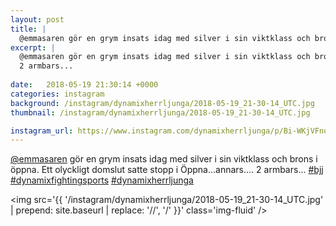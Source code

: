 ```yaml
---
layout: post
title: |
  @emmasaren gör en grym insats idag med silver i sin viktklass och brons i öppna
excerpt: |
  @emmasaren gör en grym insats idag med silver i sin viktklass och brons i öppna. Ett olyckligt domslut satte stopp i Öppna...annars....
  2 armbars...
    
date:   2018-05-19 21:30:14 +0000
categories: instagram
background: /instagram/dynamixherrljunga/2018-05-19_21-30-14_UTC.jpg
thumbnail: /instagram/dynamixherrljunga/2018-05-19_21-30-14_UTC.jpg

instagram_url: https://www.instagram.com/dynamixherrljunga/p/Bi-WKjVFnqW
---
```

[@emmasaren](https://www.instagram.com/emmasaren/) gör en grym insats idag med silver i sin viktklass och brons i öppna. Ett olyckligt domslut satte stopp i Öppna...annars....
2 armbars...
[#bjj](https://www.instagram.com/explore/tags/bjj/) [#dynamixfightingsports](https://www.instagram.com/explore/tags/dynamixfightingsports/) [#dynamixherrljunga](https://www.instagram.com/explore/tags/dynamixherrljunga/)



<img src='{{ '/instagram/dynamixherrljunga/2018-05-19_21-30-14_UTC.jpg' | prepend: site.baseurl | replace: '//', '/' }}' class='img-fluid' />
